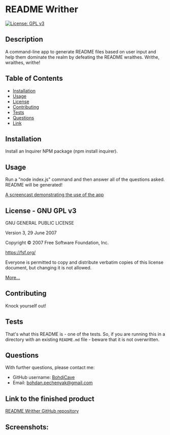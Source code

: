 # README Writher 

[![License: GPL v3](https://img.shields.io/badge/License-GPLv3-blue.svg)](https://www.gnu.org/licenses/gpl-3.0)

## Description 
A command-line app to generate README files based on user input and help them dominate the realm by defeating the README wraithes. Writhe, wraithes, writhe!

## Table of Contents
  * [Installation](#installation)
  * [Usage](#usage)
  * [License](#license)
  * [Contributing](#contributing) 
  * [Tests](#tests)
  * [Questions](#questions)
  * [Link](#link-to-the-finished-product)


## Installation  
Install an Inquirer NPM package (npm install inquirer). 

## Usage
Run a "node index.js" command and then answer all of the questions asked. README will be generated! 

[A screencast demonstrating the use of the app](https://www.awesomescreenshot.com/video/1521117?key=5f149f573d486a557a68b50e1c966f5f)

## License - GNU GPL v3

GNU GENERAL PUBLIC LICENSE 

Version 3, 29 June 2007 

Copyright © 2007 Free Software Foundation, Inc. 

<https://fsf.org/> 

Everyone is permitted to copy and distribute verbatim copies of this license document, but changing it is not allowed. 

[More...](https://www.gnu.org/licenses/gpl-3.0)

## Contributing
Knock yourself out!

## Tests
That's what this README is - one of the tests. So, if you are running this in a directory with an existing `README.md` file - beware that it is not overwritten. 

## Questions
With further questions, please contact me: 
  * GitHub username: [BohdiCave](https://github.com/BohdiCave)
  * Email: bohdan.pechenyak@gmail.com

## Link to the finished product

[README Writher GitHub repository](https://github.com/BohdiCave/README-writher)

## Screenshots: 